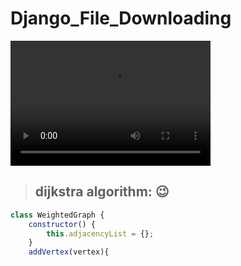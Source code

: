 # Django_File_Downloading

<video src="download_as_it_is.mov" width="320" height="200" controls preload></video>

> ## dijkstra algorithm: :wink:
``` js
class WeightedGraph {
    constructor() {
        this.adjacencyList = {};
    }
    addVertex(vertex){
